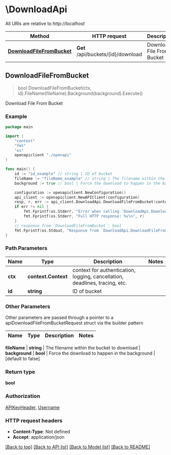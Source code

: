 # \DownloadApi

All URIs are relative to *http://localhost*

Method | HTTP request | Description
------------- | ------------- | -------------
[**DownloadFileFromBucket**](DownloadApi.md#DownloadFileFromBucket) | **Get** /api/buckets/{id}/download | Download File From Bucket



## DownloadFileFromBucket

> bool DownloadFileFromBucket(ctx, id).FileName(fileName).Background(background).Execute()

Download File From Bucket



### Example

```go
package main

import (
    "context"
    "fmt"
    "os"
    openapiclient "./openapi"
)

func main() {
    id := "id_example" // string | ID of bucket
    fileName := "fileName_example" // string | The filename within the bucket to download
    background := true // bool | Force the download to happen in the background (optional) (default to false)

    configuration := openapiclient.NewConfiguration()
    api_client := openapiclient.NewAPIClient(configuration)
    resp, r, err := api_client.DownloadApi.DownloadFileFromBucket(context.Background(), id).FileName(fileName).Background(background).Execute()
    if err != nil {
        fmt.Fprintf(os.Stderr, "Error when calling `DownloadApi.DownloadFileFromBucket``: %v\n", err)
        fmt.Fprintf(os.Stderr, "Full HTTP response: %v\n", r)
    }
    // response from `DownloadFileFromBucket`: bool
    fmt.Fprintf(os.Stdout, "Response from `DownloadApi.DownloadFileFromBucket`: %v\n", resp)
}
```

### Path Parameters


Name | Type | Description  | Notes
------------- | ------------- | ------------- | -------------
**ctx** | **context.Context** | context for authentication, logging, cancellation, deadlines, tracing, etc.
**id** | **string** | ID of bucket | 

### Other Parameters

Other parameters are passed through a pointer to a apiDownloadFileFromBucketRequest struct via the builder pattern


Name | Type | Description  | Notes
------------- | ------------- | ------------- | -------------

 **fileName** | **string** | The filename within the bucket to download | 
 **background** | **bool** | Force the download to happen in the background | [default to false]

### Return type

**bool**

### Authorization

[APIKeyHeader](../README.md#APIKeyHeader), [Username](../README.md#Username)

### HTTP request headers

- **Content-Type**: Not defined
- **Accept**: application/json

[[Back to top]](#) [[Back to API list]](../README.md#documentation-for-api-endpoints)
[[Back to Model list]](../README.md#documentation-for-models)
[[Back to README]](../README.md)

